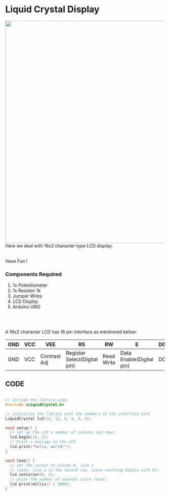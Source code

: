 <h1>Liquid Crystal Display</h1>

<div>
    <img width=700 align=right src="https://github.com/Curovearth/Dive-into-Electronics/blob/main/Basics%201/08-LCD/LCD.png">
    <p>Here we deal with 16x2 character type LCD display.<br><br>
        
  Have Fun !</p>
    
  <h3>Components Required</h3>
  <ol>
    <li>1x Potentiometer</li>
    <li>1x Resistor 1k</li>
    <li>Jumper Wires</li>
    <li>LCD Display</li>
    <li>Arduino UNO</li>
  </ol>
    <br><br>

A 16x2 character LCD has 16 pin interface as mentioned below:
    
| GND | VCC | VEE | RS | RW | E | D0 | D1 | D2 | D3 | D4 | D5 | D6 | D7 | LED+ | LED- | 
| --- | --- | --- | --- | --- | --- | --- | --- | --- | --- | --- | --- | --- | --- | --- | --- | 
| GND | VCC | Contrast Adj | Register Select(Digital pin) | Read Write | Data Enable(Digital pin) | D0 | D1 | D2 | D3 | D4(Digital Pin) | D5(Digital Pin) | D6(Digital Pin) | D7(Digital Pin) | LED+ | LED-(Use a Resistor) | 
    
 
    
</div>


  
## CODE
```C++

// include the library code:
#include <LiquidCrystal.h>

// initialize the library with the numbers of the interface pins
LiquidCrystal lcd(12, 11, 5, 4, 3, 2);

void setup() {
  // set up the LCD's number of columns and rows:
  lcd.begin(16, 2);
  // Print a message to the LCD.
  lcd.print("hello, world!");
}

void loop() {
  // set the cursor to column 0, line 1
  // (note: line 1 is the second row, since counting begins with 0):
  lcd.setCursor(0, 1);
  // print the number of seconds since reset:
  lcd.print(millis() / 1000);
}


```
